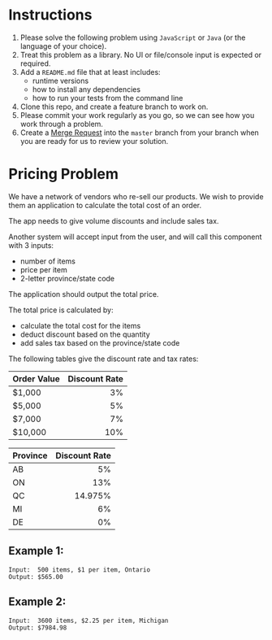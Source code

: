 # Instructions

1. Please solve the following problem using `JavaScript` or `Java` (or the language of your choice).
1. Treat this problem as a library. No UI or file/console input is expected or required.
1. Add a `README.md` file that at least includes:
    - runtime versions
    - how to install any dependencies
    - how to run your tests from the command line
1. Clone this repo, and create a feature branch to work on.
1. Please commit your work regularly as you go, so we can see how you work through a problem.
1. Create a [Merge Request](https://docs.gitlab.com/ee/gitlab-basics/add-merge-request.html) into the `master` branch from your branch when you are ready for us to review your solution.


# Pricing Problem

We have a network of vendors who re-sell our products. We wish to provide them an application to calculate the total cost of an order. 

The app needs to give volume discounts and include sales tax. 

Another system will accept input from the user, and will call this component with 3 inputs:

* number of items
* price per item
* 2-letter province/state code

The application should output the total price.

The total price is calculated by:

* calculate the total cost for the items
* deduct discount based on the quantity
* add sales tax based on the province/state code

The following tables give the discount rate and tax rates:

| Order Value | Discount Rate |
| ------------- |-------------:|
| $1,000        | 3% |
| $5,000        | 5% |
| $7,000        | 7% |
| $10,000       | 10% |

| Province | Discount Rate |
| ------------- |-------------:|
| AB | 5% |
| ON | 13% |
| QC | 14.975% |
| MI | 6% |
| DE | 0% |


## Example 1:

    Input:  500 items, $1 per item, Ontario
    Output: $565.00

## Example 2:

    Input:  3600 items, $2.25 per item, Michigan
    Output: $7984.98

